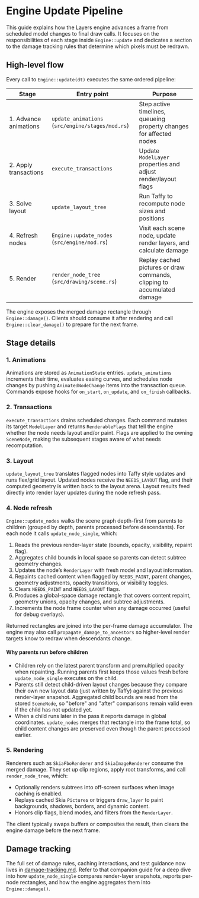 # Engine Update Pipeline

This guide explains how the Layers engine advances a frame from scheduled model changes to final draw calls. It focuses on the responsibilities of each stage inside `Engine::update` and dedicates a section to the damage tracking rules that determine which pixels must be redrawn.

## High-level flow

Every call to `Engine::update(dt)` executes the same ordered pipeline:

| Stage                 | Entry point                                      | Purpose                                                                 |
| --------------------- | ------------------------------------------------ | ----------------------------------------------------------------------- |
| 1. Advance animations | `update_animations` (`src/engine/stages/mod.rs`) | Step active timelines, queueing property changes for affected nodes     |
| 2. Apply transactions | `execute_transactions`                           | Update `ModelLayer` properties and adjust render/layout flags           |
| 3. Solve layout       | `update_layout_tree`                             | Run Taffy to recompute node sizes and positions                         |
| 4. Refresh nodes      | `Engine::update_nodes` (`src/engine/mod.rs`)     | Visit each scene node, update render layers, and calculate damage       |
| 5. Render             | `render_node_tree` (`src/drawing/scene.rs`)      | Replay cached pictures or draw commands, clipping to accumulated damage |

The engine exposes the merged damage rectangle through `Engine::damage()`. Clients should consume it after rendering and call `Engine::clear_damage()` to prepare for the next frame.

## Stage details

### 1. Animations

Animations are stored as `AnimationState` entries. `update_animations` increments their time, evaluates easing curves, and schedules node changes by pushing `AnimatedNodeChange` items into the transaction queue. Commands expose hooks for `on_start`, `on_update`, and `on_finish` callbacks.

### 2. Transactions

`execute_transactions` drains scheduled changes. Each command mutates its target `ModelLayer` and returns `RenderableFlags` that tell the engine whether the node needs layout and/or paint. Flags are applied to the owning `SceneNode`, making the subsequent stages aware of what needs recomputation.

### 3. Layout

`update_layout_tree` translates flagged nodes into Taffy style updates and runs flex/grid layout. Updated nodes receive the `NEEDS_LAYOUT` flag, and their computed geometry is written back to the layout arena. Layout results feed directly into render layer updates during the node refresh pass.

### 4. Node refresh

`Engine::update_nodes` walks the scene graph depth-first from parents to children (grouped by depth, parents processed before descendants). For each node it calls `update_node_single`, which:

1. Reads the previous render-layer state (bounds, opacity, visibility, repaint flag).
2. Aggregates child bounds in local space so parents can detect subtree geometry changes.
3. Updates the node’s `RenderLayer` with fresh model and layout information.
4. Repaints cached content when flagged by `NEEDS_PAINT`, parent changes, geometry adjustments, opacity transitions, or visibility toggles.
5. Clears `NEEDS_PAINT` and `NEEDS_LAYOUT` flags.
6. Produces a global-space damage rectangle that covers content repaint, geometry unions, opacity changes, and subtree adjustments.
7. Increments the node frame counter when any damage occurred (useful for debug overlays).

Returned rectangles are joined into the per-frame damage accumulator. The engine may also call `propagate_damage_to_ancestors` so higher-level render targets know to redraw when descendants change.

#### Why parents run before children

- Children rely on the latest parent transform and premultiplied opacity when repainting. Running parents first keeps those values fresh before `update_node_single` executes on the child.
- Parents still detect child-driven layout changes because they compare their own new layout data (just written by Taffy) against the previous render-layer snapshot. Aggregated child bounds are read from the stored `SceneNode`, so "before" and "after" comparisons remain valid even if the child has not updated yet.
- When a child runs later in the pass it reports damage in global coordinates. `update_nodes` merges that rectangle into the frame total, so child content changes are preserved even though the parent processed earlier.

### 5. Rendering

Renderers such as `SkiaFboRenderer` and `SkiaImageRenderer` consume the merged damage. They set up clip regions, apply root transforms, and call `render_node_tree`, which:

- Optionally renders subtrees into off-screen surfaces when image caching is enabled.
- Replays cached Skia `Picture`s or triggers `draw_layer` to paint backgrounds, shadows, borders, and dynamic content.
- Honors clip flags, blend modes, and filters from the `RenderLayer`.

The client typically swaps buffers or composites the result, then clears the engine damage before the next frame.

## Damage tracking

The full set of damage rules, caching interactions, and test guidance now lives in [damage-tracking.md](damage-tracking.md). Refer to that companion guide for a deep dive into how `update_node_single` compares render-layer snapshots, reports per-node rectangles, and how the engine aggregates them into `Engine::damage()`.
